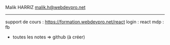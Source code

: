 Malik HARRIZ
malik.h@webdevpro.net

-----------------

support de cours :
https://formation.webdevpro.net/react
login : react
mdp : fb

+ toutes les notes => github (à créer)

